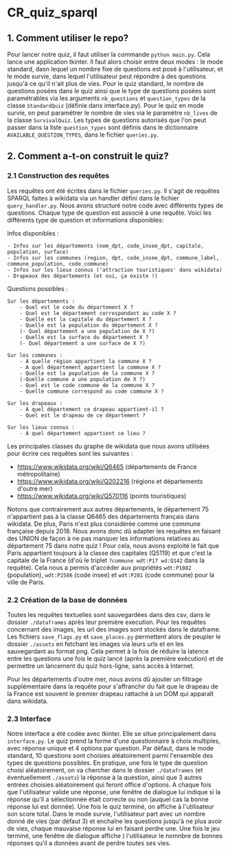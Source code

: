 # CR_quiz_sparql

## 1. Comment utiliser le repo?

Pour lancer notre quiz, il faut utiliser la commande ```python main.py```. Cela lance une application tkinter. Il faut alors choisir entre deux modes : le mode standard, dasn lequel un nombre fixe de questions est posé à l'utilisateur, et le mode survie, dans lequel l'utilisateur peut répondre à des questions jusqu'à ce qu'il n'ait plus de vies. Pour le quiz standard, le nombre de questions posées dans le quiz ainsi que le type de questions posées sont paramétrables via les arguments ```nb_questions``` et ```question_types``` de la classe ```StandardQuiz``` (définie dans interface.py). Pour le quiz en mode survie, on peut paramétrer le nombre de vies via le paramètre ```nb_lives``` de la classe ```SurvivalQuiz```. Les types de questions autorisés que l'on peut passer dans la liste ```question_types``` sont définis dans le dictionnaire ```AVAILABLE_QUESTION_TYPES```, dans le fichier ```queries.py```.

## 2. Comment a-t-on construit le quiz?

### 2.1 Construction des requêtes
Les requêtes ont été écrites dans le fichier ```queries.py```. Il s'agit de requêtes SPARQL faites à wikidata via un handler défini dans le fichier ```query_handler.py```. Nous avons structuré notre code avec différents types de questions. Chaque type de question est associé à une requête. Voici les différents type de question et informations disponibles: 

Infos disponibles : 

    - Infos sur les départements (nom_dpt, code_insee_dpt, capitale, population, surface)
    - Infos sur les communes (region, dpt, code_insee_dpt, commune_label, commune_population, code_commune)
    - Infos sur les lieux connus ('attraction touristiques' dans wikidata)
    - Drapeaux des départements (et oui, ça existe !)

Questions possibles : 
    
    Sur les départements : 
        - Quel est le code du département X ? 
        - Quel est le département correspondant au code X ? 
        - Quelle est la capitale du département X ?
        - Quelle est la population du département X ?
        (- Quel département a une population de X ?)
        - Quelle est la surface du département X ?
        (- Quel département a une surface de X ?)
            
    Sur les communes : 
        - A quelle région appartient la commune X ?
        - A quel département appartient la commune X ?
        - Quelle est la population de la commune X ?
        (-Quelle commune a une population de X ?)
        - Quel est le code commune de la commune X ?
        - Quelle commune correspond au code commune X ?
    
    Sur les drapeaux : 
        - A quel département ce drapeau appartient-il ?
        - Quel est le drapeau de ce département ?
        
    Sur les lieux connus : 
        - A quel département appartient ce lieu ?

Les principales classes du graphe de wikidata que nous avons utilisées pour écrire ces requêtes sont les suivantes :
- https://www.wikidata.org/wiki/Q6465 (départements de France métropolitaine)
- https://www.wikidata.org/wiki/Q202216 (régions et départements d'outre mer)
- https://www.wikidata.org/wiki/Q570116 (points touristiques)

Notons que contrairement aux autres départements, le département 75 n'appartient pas à la classe Q6465 des départements français dans wikidata. De plus, Paris n'est plus considérée comme une commune française depuis 2018. Nous avons donc dû adapter les requêtes en faisant des UNION de façon à ne pas manquer les informations relatives au département 75 dans notre quiz ! Pour cela, nous avons exploité le fait que Paris appartient toujours à la classe des capitales (Q5119) et que c'est la capitale de la France (d'où le triplet ```?commune wdt:P17 wd:Q142``` dans la requête). Cela nous a permis d'accéder aux propriétés ```wdt:P1082``` (population), 
```wdt:P2586``` (code insee) et ```wdt:P281``` (code commune) pour la ville de Paris.
                     

### 2.2 Création de la base de données
Toutes les requêtes textuelles sont sauvegardées dans des csv, dans le dossier ```./dataframes``` après leur première execution. Pour les requêtes concernant des images, les url des images sont stockés dans le dataframe. Les fichiers ```save_flags.py``` et ```save_places.py``` permettent alors de peupler le dossier ```./assets``` en fetchant les images via leurs urls et en les sauvegardant au format png. Cela permet à la fois de réduire la latence entre les questions une fois le quiz lancé (après la première exécution) et de permettre un lancement du quiz hors-ligne, sans accès à Internet.

Pour les départements d'outre mer, nous avons dû ajouter un filtrage supplémentaire dans la requête pour s'affranchir du fait que le drapeau de la France est souvent le premier drapeau rattaché à un DOM qui apparaît dans wikidata.


### 2.3 Interface
Notre interface a été codée avec tkinter. Elle se situe principalement dans ```interface.py```. Le quiz prend la forme d'une questionnaire à choix multiples, avec réponse unique et 4 options par question. Par défaut, dans le mode standard, 10 questions sont choisies aléatoirement parmi l'ensemble des types de questions possibles. En pratique, une fois le type de question choisi aléatoirement, on va chercher dans le dossier ```./dataframes``` (et éventuellement ```./assets```) la réponse à la question, ainsi que 3 autres entrées choisies aléatoirement qui feront office d'options. A chaque fois que l'utilisateur valide une réponse, une fenêtre de dialogue lui indique si la réponse qu'il a sélectionnée était correcte ou non (auquel cas la bonne réponse lui est donnée). Une fois le quiz terminé, on affiche à l'utilisateur son score total. Dans le mode survie, l'utilisateur part avec un nombre donné de vies (par défaut 3) et enchaîne les questions jusqu'à ne plus avoir de vies, chaque mauvaise réponse lui en faisant perdre une. Une fois le jeu terminé, une fenêtre de dialogue affiche ) l'utilisateur le nomnbre de bonnes réponses qu'il a données avant de perdre toutes ses vies.
